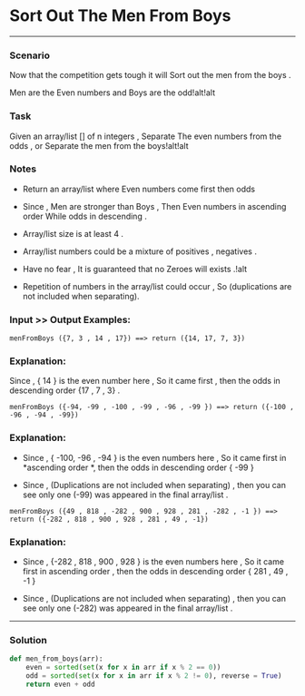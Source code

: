 # Sort Out The Men From Boys

---

### Scenario
Now that the competition gets tough it will Sort out the men from the boys .

Men are the Even numbers and Boys are the odd!alt!alt
### Task
Given an array/list [] of n integers , Separate The even numbers from the odds , or Separate the men from the boys!alt!alt
### Notes
* Return an array/list where Even numbers come first then odds

* Since , Men are stronger than Boys , Then Even numbers in ascending order While odds in descending .

* Array/list size is at least 4 .

* Array/list numbers could be a mixture of positives , negatives .

* Have no fear , It is guaranteed that no Zeroes will exists .!alt
* Repetition of numbers in the array/list could occur , So (duplications are not included when separating).

### Input >> Output Examples:
```
menFromBoys ({7, 3 , 14 , 17}) ==> return ({14, 17, 7, 3})
```
### Explanation:
Since , { 14 } is the even number here , So it came first , then the odds in descending order {17 , 7 , 3} .

```
menFromBoys ({-94, -99 , -100 , -99 , -96 , -99 }) ==> return ({-100 , -96 , -94 , -99})
```
### Explanation:
* Since , { -100, -96 , -94 } is the even numbers here , So it came first in *ascending order *, then the odds in descending order { -99 }

* Since , (Duplications are not included when separating) , then you can see only one (-99) was appeared in the final array/list .

```
menFromBoys ({49 , 818 , -282 , 900 , 928 , 281 , -282 , -1 }) ==> return ({-282 , 818 , 900 , 928 , 281 , 49 , -1})
```
### Explanation:
* Since , {-282 , 818 , 900 , 928 } is the even numbers here , So it came first in ascending order , then the odds in descending order { 281 , 49 , -1 }

* Since , (Duplications are not included when separating) , then you can see only one (-282) was appeared in the final array/list .

---

### Solution

```py
def men_from_boys(arr):
    even = sorted(set(x for x in arr if x % 2 == 0))
    odd = sorted(set(x for x in arr if x % 2 != 0), reverse = True)
    return even + odd
```
